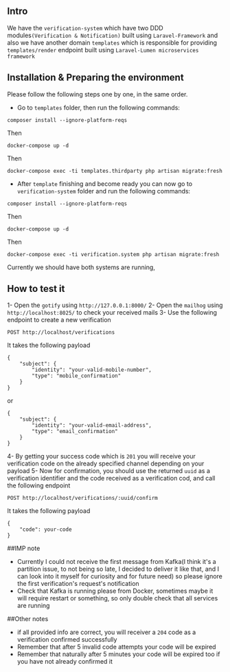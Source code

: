 ## Intro

We have the `verification-system` which have two DDD modules`(Verification & Notification)` built using `Laravel-Framework`
and also we have another domain `templates` which is responsible for providing `templates/render` endpoint built using `Laravel-Lumen microservices framework`

## Installation & Preparing the environment
Please follow the following steps one by one, in the same order.

- Go to `templates` folder, then run the following commands:
``` 
composer install --ignore-platform-reqs

```
Then
``` 
docker-compose up -d
```
Then
``` 
docker-compose exec -ti templates.thirdparty php artisan migrate:fresh
``` 

- After `template` finishing and become ready you can now go to `verification-system` folder and run the following commands:
``` 
composer install --ignore-platform-reqs

```
Then
``` 
docker-compose up -d
```
Then
```
docker-compose exec -ti verification.system php artisan migrate:fresh
```

Currently we should have both systems are running,

## How to test it
1- Open the `gotify` using `http://127.0.0.1:8000/` 
2- Open the `mailhog` using `http://localhost:8025/` to check your received mails
3- Use the following endpoint to create a new verification
```
POST http://localhost/verifications
````

It takes the following payload
```
{
    "subject": {
        "identity": "your-valid-mobile-number",
        "type": "mobile_confirmation"
    }
}
```

or

```
{
    "subject": {
        "identity": "your-valid-email-address",
        "type": "email_confirmation"
    }
}
```

4- By getting your success code which is `201` you will receive your verification code on the already specified channel depending on your payload
5- Now for confirmation, you should use the returned `uuid` as a verification identifier and the code received as a verification cod, and call the following endpoint
```
POST http://localhost/verifications/:uuid/confirm
```
 
 It takes the following payload
```
{
    "code": your-code
}
```

##IMP note
- Currently I could not receive the first message from Kafka(I think it's a partition issue, to not being so late, I decided to deliver it like that, and I can look into it myself for curiosity and for future need) so please ignore the first verification's request's notification
- Check that Kafka is running please from Docker, sometimes maybe it will require restart or something, so only double check that all services are running

##Other notes
- if all provided info are correct, you will receiver a `204` code as a verification confirmed successfully
- Remember that after 5 invalid code attempts your code will be expired
- Remember that naturally after 5 minutes your code will be expired too if you have not already confirmed it
